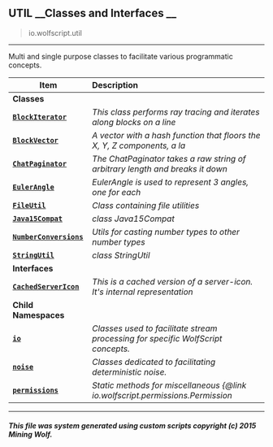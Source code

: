 ## UTIL __Classes and Interfaces __

>io.wolfscript.util

---

Multi and single purpose classes to facilitate various programmatic concepts.

Item | Description   
--- | :--- 
__Classes__|
__[`BlockIterator`](BlockIterator.md)__ | _This class performs ray tracing and iterates along blocks on a line_ 
__[`BlockVector`](BlockVector.md)__ | _A vector with a hash function that floors the X, Y, Z components, a la_ 
__[`ChatPaginator`](ChatPaginator.md)__ | _The ChatPaginator takes a raw string of arbitrary length and breaks it down_ 
__[`EulerAngle`](EulerAngle.md)__ | _EulerAngle is used to represent 3 angles, one for each_ 
__[`FileUtil`](FileUtil.md)__ | _Class containing file utilities_ 
__[`Java15Compat`](Java15Compat.md)__ | _class Java15Compat_ 
__[`NumberConversions`](NumberConversions.md)__ | _Utils for casting number types to other number types_ 
__[`StringUtil`](StringUtil.md)__ | _class StringUtil_ 
__Interfaces__|
__[`CachedServerIcon`](CachedServerIcon.md)__ | _This is a cached version of a server-icon. It's internal representation_ 
__Child Namespaces__|
__[`io`](io/0.md)__ | _Classes used to facilitate stream processing for specific WolfScript concepts._ 
__[`noise`](noise/0.md)__ | _Classes dedicated to facilitating deterministic noise._ 
__[`permissions`](permissions/0.md)__ | _Static methods for miscellaneous {@link io.wolfscript.permissions.Permission_ 



---



##### This file was system generated using custom scripts copyright (c) 2015 Mining Wolf.
	

